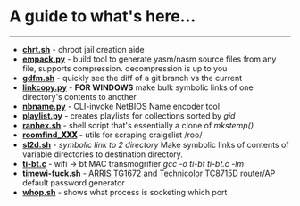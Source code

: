 # A guide to what's here...

* * *

* <u>__chrt.sh__</u> - chroot jail creation aide
* <u>__empack.py__</u> - build tool to generate yasm/nasm source files from any file, supports compression. decompression is up to you
* <u>__gdfm.sh__</u> - quickly see the diff of a git branch vs the current
* <u>__linkcopy.py__</u> - **FOR WINDOWS** make bulk symbolic links of one directory's contents to another
* <u>__nbname.py__</u> - CLI-invoke NetBIOS Name encoder tool
* <u>__playlist.py__</u> - creates playlists for collections sorted by *gid*
* <u>__ranhex.sh__</u> - shell script that's essentially a clone of *mkstemp()*
* <u>__roomfind\_𝐗𝐗𝐗__</u> - utils for scraping craigslist /roo/
* <u>__sl2d.sh__</u> - *symbolic link to 2 directory* Make symbolic links of contents of variable directories to destination directory.
* <u>__ti-bt.c__</u> - wifi -> bt MAC transmogrifier *gcc -o ti-bt ti-bt.c -lm*
* <u>__timewi-fuck.sh__</u> - [ARRIS TG1672](http://www.arris.com/products/touchstone-telephony-gateway-tg1672/) and [Technicolor TC8715D](https://www.timewarnercable.com/content/dam/residential/pdfs/support/internet/ModemUserGuides/technicolor-tc8715d-userguide.pdf) router/AP default password generator
* <u>__whop.sh__</u> - shows what process is socketing which port
